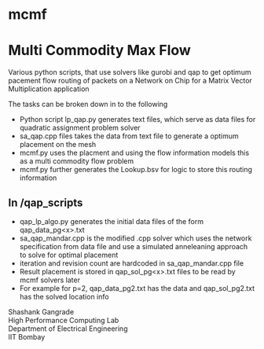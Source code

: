 # mcmf

# Multi Commodity Max Flow

Various python scripts, that use solvers like gurobi and qap to get optimum pacement flow routing of packets on a Network on Chip for a Matrix Vector Multiplication application

The tasks can be broken down in to the following

- Python script lp_qap.py generates text files, which serve as data files for quadratic assignment problem solver
- sa_qap.cpp files takes the data from text file to generate a optimum placement on the mesh
- mcmf.py uses the placment and using the flow information models this as a multi commodity flow problem
- mcmf.py further generates the Lookup.bsv for logic to store this routing information

In /qap_scripts
---------------
- qap_lp_algo.py generates the initial data files of the form qap_data_pg\<x\>.txt
- sa_qap_mandar.cpp is the modified .cpp solver which uses the network specification from data file and use a simulated anneleaning approach to solve for optimal placement
- iteration and revision count are hardcoded in sa_qap_mandar.cpp file
- Result placement is stored in qap_sol_pg\<x\>.txt files to be read by mcmf solvers later
- For example for p=2, qap_data_pg2.txt has the data and qap_sol_pg2.txt has the solved location info

Shashank Gangrade  
High Performance Computing Lab  
Department of Electrical Engineering  
IIT Bombay
